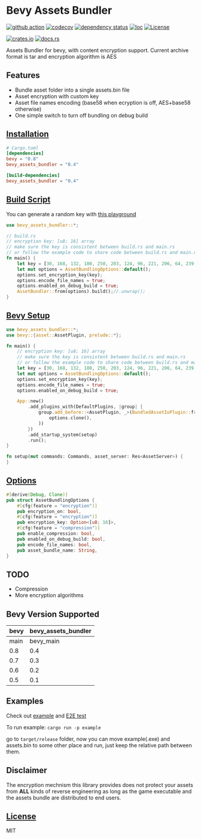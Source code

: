 # Bevy Assets Bundler

[![github action](https://github.com/hanabi1224/bevy_assets_bundler/actions/workflows/main.yml/badge.svg)](https://github.com/hanabi1224/bevy_assets_bundler/actions/workflows/main.yml)
[![codecov](https://codecov.io/gh/hanabi1224/bevy_assets_bundler/branch/main/graph/badge.svg?token=gOcqVpMmIY)](https://codecov.io/gh/hanabi1224/bevy_assets_bundler)
[![dependency status](https://deps.rs/repo/github/hanabi1224/bevy_assets_bundler/status.svg?style=flat-square)](https://deps.rs/repo/github/hanabi1224/bevy_assets_bundler)
[![loc](https://tokei.rs/b1/github/hanabi1224/bevy_assets_bundler?category=code)](https://github.com/hanabi1224/bevy_assets_bundler)
[![License](https://img.shields.io/github/license/hanabi1224/bevy_assets_bundler.svg)](https://github.com/hanabi1224/bevy_assets_bundler/blob/master/LICENSE)

[![crates.io](https://img.shields.io/crates/v/bevy_assets_bundler)](https://crates.io/crates/bevy_assets_bundler)
[![docs.rs](https://docs.rs/bevy_assets_bundler/badge.svg)](https://docs.rs/bevy_assets_bundler)

Assets Bundler for bevy, with content encryption support. Current archive format is tar and encryption algorithm is AES

## Features

- Bundle asset folder into a single assets.bin file
- Asset encryption with custom key
- Asset file names encoding (base58 when ecryption is off, AES+base58 otherwise)
- One simple switch to turn off bundling on debug build

## [Installation](https://github.com/hanabi1224/bevy_assets_bundler/blob/main/example/Cargo.toml)
```toml
# Cargo.toml
[dependencies]
bevy = "0.8"
bevy_assets_bundler = "0.4"

[build-dependencies]
bevy_assets_bundler = "0.4"
```

## [Build Script](https://github.com/hanabi1224/bevy_assets_bundler/blob/main/example/build.rs)

You can generate a random key with [this playground](https://play.rust-lang.org/?version=stable&mode=release&edition=2018&gist=cd3cb4ca8b86e67070b94caf366d162e)

```rust
use bevy_assets_bundler::*;

// build.rs
// encryption key: [u8; 16] array
// make sure the key is consistent between build.rs and main.rs
// or follow the example code to share code between build.rs and main.rs
fn main() {
    let key = [30, 168, 132, 180, 250, 203, 124, 96, 221, 206, 64, 239, 102, 20, 139, 79];
    let mut options = AssetBundlingOptions::default();
    options.set_encryption_key(key);
    options.encode_file_names = true;
    options.enabled_on_debug_build = true;
    AssetBundler::from(options).build();//.unwrap();
}
```

## [Bevy Setup](https://github.com/hanabi1224/bevy_assets_bundler/blob/main/example/src/main.rs)
```rust
use bevy_assets_bundler::*;
use bevy::{asset::AssetPlugin, prelude::*};

fn main() {
    // encryption key: [u8; 16] array
    // make sure the key is consistent between build.rs and main.rs
    // or follow the example code to share code between build.rs and main.rs
    let key = [30, 168, 132, 180, 250, 203, 124, 96, 221, 206, 64, 239, 102, 20, 139, 79];
    let mut options = AssetBundlingOptions::default();
    options.set_encryption_key(key);
    options.encode_file_names = true;
    options.enabled_on_debug_build = true;

    App::new()
        .add_plugins_with(DefaultPlugins, |group| {
            group.add_before::<AssetPlugin, _>(BundledAssetIoPlugin::from(
                options.clone(),
            ))
        })
        .add_startup_system(setup)
        .run();
}

fn setup(mut commands: Commands, asset_server: Res<AssetServer>) {
}
```

## [Options](https://github.com/hanabi1224/bevy_assets_bundler/blob/main/src/plugin/bundled_asset_options.rs)
```rust
#[derive(Debug, Clone)]
pub struct AssetBundlingOptions {
    #[cfg(feature = "encryption")]
    pub encryption_on: bool,
    #[cfg(feature = "encryption")]
    pub encryption_key: Option<[u8; 16]>,
    #[cfg(feature = "compression")]
    pub enable_compression: bool,
    pub enabled_on_debug_build: bool,
    pub encode_file_names: bool,
    pub asset_bundle_name: String,
}
```

## TODO

- Compression
- More encryption algorithms

## Bevy Version Supported

|bevy|bevy_assets_bundler|
|---|---|
|main|bevy_main|
|0.8|0.4|
|0.7|0.3|
|0.6|0.2|
|0.5|0.1|

## Examples

Check out [example](https://github.com/hanabi1224/bevy_assets_bundler/tree/main/example) and [E2E test](https://github.com/hanabi1224/bevy_assets_bundler/blob/main/tests/e2e.rs)

To run example: ```cargo run -p example```

go to ```target/release``` folder, now you can move example(.exe) and assets.bin to some other place and run, just keep the relative path between them.

## Disclaimer

The encryption mechnism this library provides does not protect your assets from **ALL** kinds of reverse engineering as long as the game executable and the assets bundle are distributed to end users.

## [License](https://github.com/hanabi1224/bevy_assets_bundler/blob/main/LICENSE)

MIT
